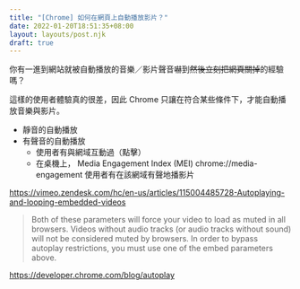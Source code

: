 ```yaml
---
title: "[Chrome] 如何在網頁上自動播放影片？"
date: 2022-01-20T18:51:35+08:00
layout: layouts/post.njk
draft: true
---
```


你有一進到網站就被自動播放的音樂／影片聲音嚇到~~然後立刻把網頁關掉~~的經驗嗎？

這樣的使用者體驗真的很差，因此 Chrome 只讓在符合某些條件下，才能自動播放音樂與影片。

- 靜音的自動播放
- 有聲音的自動播放
  - 使用者有與網域互動過（點擊）
  - 在桌機上， Media Engagement Index (MEI)  chrome://media-engagement 使用者有在該網域有聲地播影片

https://vimeo.zendesk.com/hc/en-us/articles/115004485728-Autoplaying-and-looping-embedded-videos

> Both of these parameters will force your video to load as muted in all browsers. Videos without audio tracks (or audio tracks without sound) will not be considered muted by browsers. In order to bypass autoplay restrictions, you must use one of the embed parameters above.

https://developer.chrome.com/blog/autoplay